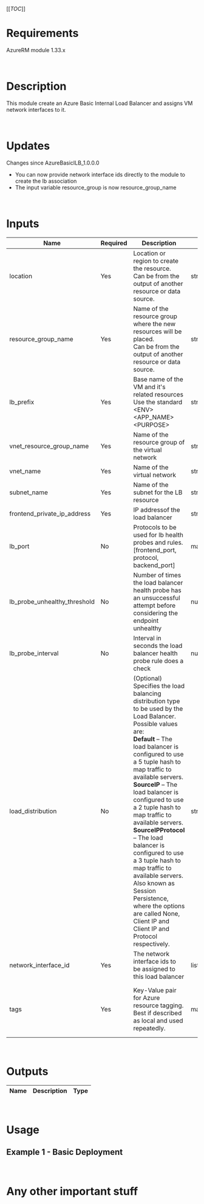 [[_TOC_]]

# Requirements
AzureRM module 1.33.x

<br>

# Description
This module create an Azure Basic Internal Load Balancer and assigns VM network interfaces to it.

<br>

# Updates
Changes since AzureBasicILB_1.0.0.0
* You can now provide network interface ids directly to the module to create the lb association
* The input variable resource_group is now resource_group_name

<br>

# Inputs
|Name|Required|Description|Type|Usage|Default|
|---|---|---|---|---|---|
|location|Yes|Location or region to create the resource.<br>Can be from the output of another resource or data source.|string|location="CentralUS"<br>location=azure_resource_group.rg.location<br>location=data.azure_resource_group.rg.location||
|resource_group_name|Yes|Name of the resource group where the new resources will be placed.<br>Can be from the output of another resource or data source.|string|resource_group_name = "RG-SomeRGName"<br>resource_group_name = azure_resource_group.rg.name<br>resource_group_name = data.azure_resource_group.rg.name||
|lb_prefix|Yes|Base name of the VM and it's related resources<br>Use the standard \<ENV\>\<APP_NAME\>\<PURPOSE\>|string|vm_prefix="DEVENVWFE"<br>vm_prefix="PRDDIISQL"||
|vnet_resource_group_name|Yes|Name of the resource group of the virtual network|string|vnet_resource_group_name="RG-<SubName>-Networking"||
|vnet_name|Yes|Name of the virtual network|string|vnet_name="VN-<SubName>-SouthCentralUS-App"||
|subnet_name|Yes|Name of the subnet for the LB resource|string|subnet_name="SN-<SubName>-SouthCentralUS-App-Prod"||
|frontend_private_ip_address|Yes|IP addressof the load balancer|string|frontend_private_ip_address = "10.10.10.10"||
|lb_port|No|Protocols to be used for lb health probes and rules. [frontend_port, protocol, backend_port]|map(list(string))|lb_port = {<br>&emsp;http = ["80","tcp","80"]<br>&emsp;https = ["443","tcp","443"]<br>}|lb_port = {<br>&emsp;https = ["443","tcp","443"]<br>}|
|lb_probe_unhealthy_threshold|No|Number of times the load balancer health probe has an unsuccessful attempt before considering the endpoint unhealthy|number|lb_probe_unhealthy_threshold = 5|2|
|lb_probe_interval|No|Interval in seconds the load balancer health probe rule does a check|number|lb_probe_interval = 10|5|
|load_distribution|No|(Optional) Specifies the load balancing distribution type to be used by the Load Balancer. Possible values are:<br>**Default** – The load balancer is configured to use a 5 tuple hash to map traffic to available servers.<br>**SourceIP** – The load balancer is configured to use a 2 tuple hash to map traffic to available servers.<br>**SourceIPProtocol** – The load balancer is configured to use a 3 tuple hash to map traffic to available servers.<br>Also known as Session Persistence, where the options are called None, Client IP and Client IP and Protocol respectively.|string|load_distribution = "SourceIPProtocol"|"Default"|
|network_interface_id|Yes|The network interface ids to be assigned to this load balancer|list|network_interface_id = module.vm.network_interface_id||
|tags|Yes|Key-Value pair for Azure resource tagging. Best if described as local and used repeatedly.|map|locals<br>&emsp;tags=\{<br>&emsp;&emsp;Department="IT"<br>&emsp;&emsp;Project="X"<br>\}<br>...<br>tags=local.tags||

<br>

# Outputs
|Name|Description|Type|
|---|---|---|

<br>

# Usage

## Example 1 - Basic Deployment
<!-- In VS Code the line feeds don't show in the markdown preview but it is correct on the Azure DevOps Wiki -->

<br>

# Any other important stuff

